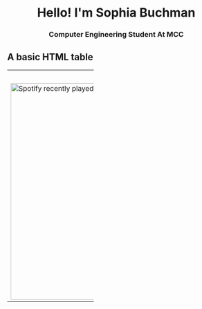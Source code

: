 <h1 align="center">Hello! I'm Sophia Buchman</h1>
<h3 align="center">Computer Engineering Student At MCC</h3>

<h2>A basic HTML table</h2>

<table style="width:200" display: flex; justify-content: center;>
  <tr>
    <th>My Spotify:</th>
    <th>Contact</th>
  </tr>
  <tr>
    <td>
      <img src="https://spotify-recently-played-readme.vercel.app/api?user=31n75zap74pmloq7pdfhnkqizocm&width=500" alt="Spotify recently played" width="500">
    </td>
    <td>Maria Anders</td>
  </tr>
</table>
